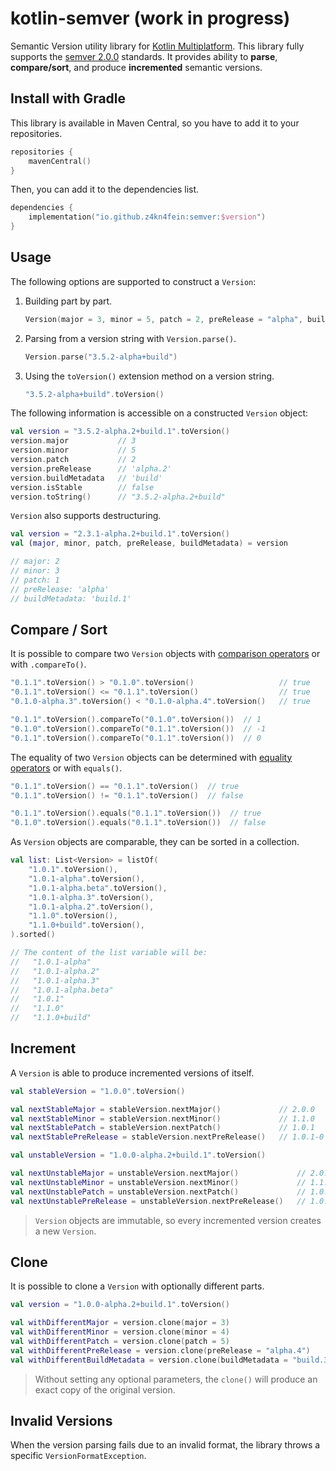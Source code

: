 # kotlin-semver (work in progress)

Semantic Version utility library for [Kotlin Multiplatform](https://kotlinlang.org/docs/mpp-intro.html). 
This library fully supports the [semver 2.0.0](https://semver.org/spec/v2.0.0.html) standards. 
It provides ability to **parse**, **compare/sort**, and produce **incremented** semantic versions.

## Install with Gradle
This library is available in Maven Central, so you have to add it to your repositories.
```kotlin
repositories {
    mavenCentral()
}
```
Then, you can add it to the dependencies list.
```kotlin
dependencies {
    implementation("io.github.z4kn4fein:semver:$version")
}
```

## Usage
The following options are supported to construct a `Version`:
1. Building part by part. 
   ```kotlin
   Version(major = 3, minor = 5, patch = 2, preRelease = "alpha", buildMetadata = "build")
   ```
2. Parsing from a version string with `Version.parse()`.
   ```kotlin
   Version.parse("3.5.2-alpha+build")
   ```
3. Using the `toVersion()` extension method on a version string.
   ```kotlin
   "3.5.2-alpha+build".toVersion()
   ```
The following information is accessible on a constructed `Version` object:
```kotlin
val version = "3.5.2-alpha.2+build.1".toVersion()
version.major           // 3
version.minor           // 5
version.patch           // 2
version.preRelease      // 'alpha.2'
version.buildMetadata   // 'build'
version.isStable        // false
version.toString()      // "3.5.2-alpha.2+build"
```
`Version` also supports destructuring.
```kotlin
val version = "2.3.1-alpha.2+build.1".toVersion()
val (major, minor, patch, preRelease, buildMetadata) = version 

// major: 2
// minor: 3
// patch: 1
// preRelease: 'alpha'
// buildMetadata: 'build.1'
```

## Compare / Sort
It is possible to compare two `Version` objects with [comparison operators](https://kotlinlang.org/docs/operator-overloading.html#comparison-operators) or with `.compareTo()`.
```kotlin
"0.1.1".toVersion() > "0.1.0".toVersion()                   // true
"0.1.1".toVersion() <= "0.1.1".toVersion()                  // true
"0.1.0-alpha.3".toVersion() < "0.1.0-alpha.4".toVersion()   // true

"0.1.1".toVersion().compareTo("0.1.0".toVersion())  // 1
"0.1.0".toVersion().compareTo("0.1.1".toVersion())  // -1
"0.1.1".toVersion().compareTo("0.1.1".toVersion())  // 0
```
The equality of two `Version` objects can be determined with [equality operators](https://kotlinlang.org/docs/operator-overloading.html#equality-and-inequality-operators) or with `equals()`.
```kotlin
"0.1.1".toVersion() == "0.1.1".toVersion()  // true
"0.1.1".toVersion() != "0.1.1".toVersion()  // false

"0.1.1".toVersion().equals("0.1.1".toVersion())  // true
"0.1.0".toVersion().equals("0.1.1".toVersion())  // false
```
As `Version` objects are comparable, they can be sorted in a collection.
```kotlin
val list: List<Version> = listOf(
    "1.0.1".toVersion(),
    "1.0.1-alpha".toVersion(),
    "1.0.1-alpha.beta".toVersion(),
    "1.0.1-alpha.3".toVersion(),
    "1.0.1-alpha.2".toVersion(),
    "1.1.0".toVersion(),
    "1.1.0+build".toVersion(),
).sorted()

// The content of the list variable will be:
//   "1.0.1-alpha"
//   "1.0.1-alpha.2"
//   "1.0.1-alpha.3"
//   "1.0.1-alpha.beta"
//   "1.0.1"
//   "1.1.0"
//   "1.1.0+build"
```

## Increment
A `Version` is able to produce incremented versions of itself. 
```kotlin
val stableVersion = "1.0.0".toVersion()

val nextStableMajor = stableVersion.nextMajor()             // 2.0.0
val nextStableMinor = stableVersion.nextMinor()             // 1.1.0
val nextStablePatch = stableVersion.nextPatch()             // 1.0.1
val nextStablePreRelease = stableVersion.nextPreRelease()   // 1.0.1-0

val unstableVersion = "1.0.0-alpha.2+build.1".toVersion()

val nextUnstableMajor = unstableVersion.nextMajor()             // 2.0.0
val nextUnstableMinor = unstableVersion.nextMinor()             // 1.1.0
val nextUnstablePatch = unstableVersion.nextPatch()             // 1.0.0
val nextUnstablePreRelease = unstableVersion.nextPreRelease()   // 1.0.0-alpha.3
```
> `Version` objects are immutable, so every incremented version creates a new `Version`.

## Clone
It is possible to clone a `Version` with optionally different parts.
```kotlin
val version = "1.0.0-alpha.2+build.1".toVersion()

val withDifferentMajor = version.clone(major = 3)                          // 3.0.0
val withDifferentMinor = version.clone(minor = 4)                          // 1.4.0
val withDifferentPatch = version.clone(patch = 5)                          // 1.0.5
val withDifferentPreRelease = version.clone(preRelease = "alpha.4")        // 1.0.0-alpha.4
val withDifferentBuildMetadata = version.clone(buildMetadata = "build.3")  // 1.0.0-alpha.2+build.3
```
> Without setting any optional parameters, the `clone()` will produce an exact copy of the original version.

## Invalid Versions
When the version parsing fails due to an invalid format, the library throws a specific `VersionFormatException`.